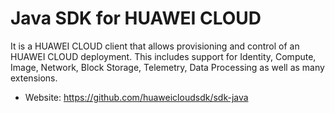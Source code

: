Java SDK for HUAWEI CLOUD
===========

It is a HUAWEI CLOUD client that allows provisioning and control of an HUAWEI CLOUD deployment. This includes support for Identity, Compute, Image, Network, Block Storage, Telemetry, Data Processing as well as many extensions.

* Website: https://github.com/huaweicloudsdk/sdk-java


